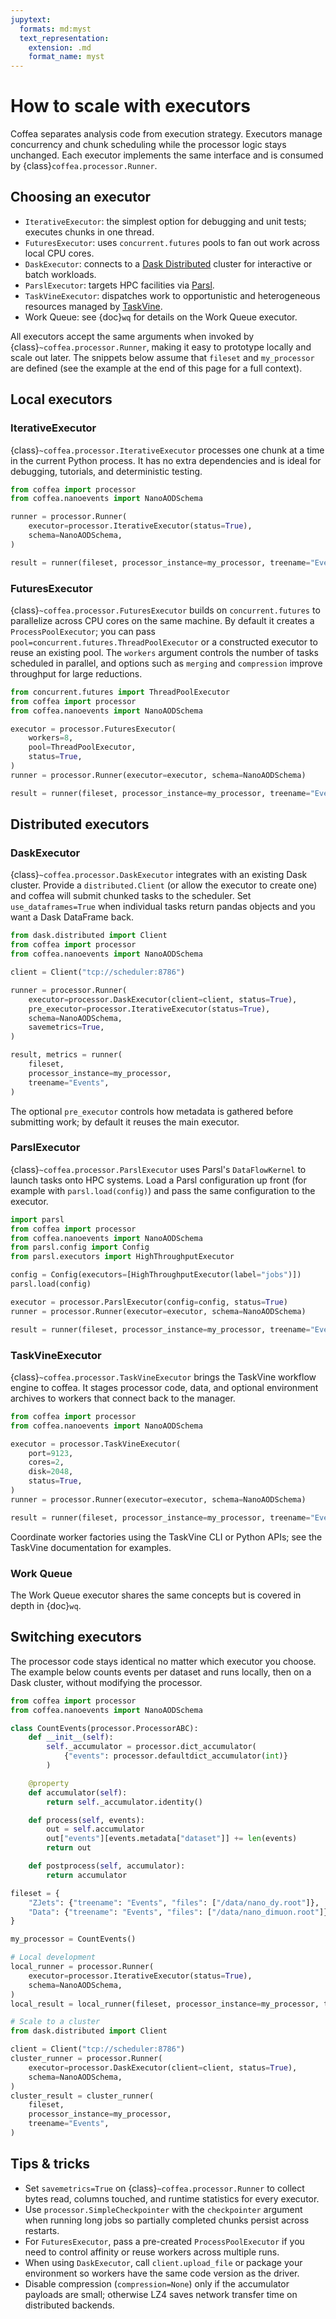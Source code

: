 ```yaml
---
jupytext:
  formats: md:myst
  text_representation:
    extension: .md
    format_name: myst
---
```


# How to scale with executors

Coffea separates analysis code from execution strategy. Executors manage concurrency and chunk scheduling while the processor logic stays unchanged.
Each executor implements the same interface and is consumed by {class}`coffea.processor.Runner`.

## Choosing an executor

- `IterativeExecutor`: the simplest option for debugging and unit tests; executes chunks in one thread.
- `FuturesExecutor`: uses `concurrent.futures` pools to fan out work across local CPU cores.
- `DaskExecutor`: connects to a [Dask Distributed](https://distributed.dask.org/en/latest/) cluster for interactive or batch workloads.
- `ParslExecutor`: targets HPC facilities via [Parsl](http://parsl-project.org/).
- `TaskVineExecutor`: dispatches work to opportunistic and heterogeneous resources managed by [TaskVine](https://cctools.readthedocs.io/en/latest/taskvine/).
- Work Queue: see {doc}`wq` for details on the Work Queue executor.

All executors accept the same arguments when invoked by {class}`~coffea.processor.Runner`, making it easy to prototype locally and scale out later. The snippets below assume that `fileset` and `my_processor`
are defined (see the example at the end of this page for a full context).

## Local executors

### IterativeExecutor

{class}`~coffea.processor.IterativeExecutor` processes one chunk at a time in the current Python process. It has no extra dependencies and is ideal for debugging, tutorials, and deterministic testing.

```python
from coffea import processor
from coffea.nanoevents import NanoAODSchema

runner = processor.Runner(
    executor=processor.IterativeExecutor(status=True),
    schema=NanoAODSchema,
)

result = runner(fileset, processor_instance=my_processor, treename="Events")
```

### FuturesExecutor

{class}`~coffea.processor.FuturesExecutor` builds on `concurrent.futures` to parallelize across CPU cores on the same machine. By default it creates a `ProcessPoolExecutor`; you can pass `pool=concurrent.futures.ThreadPoolExecutor` or a constructed executor to reuse an existing pool. The `workers` argument controls the number of tasks scheduled in parallel, and options such as `merging` and `compression` improve throughput for large reductions.

```python
from concurrent.futures import ThreadPoolExecutor
from coffea import processor
from coffea.nanoevents import NanoAODSchema

executor = processor.FuturesExecutor(
    workers=8,
    pool=ThreadPoolExecutor,
    status=True,
)
runner = processor.Runner(executor=executor, schema=NanoAODSchema)

result = runner(fileset, processor_instance=my_processor, treename="Events")
```

## Distributed executors

### DaskExecutor

{class}`~coffea.processor.DaskExecutor` integrates with an existing Dask cluster. Provide a `distributed.Client` (or allow the executor to create one) and coffea will submit chunked tasks to the scheduler. Set `use_dataframes=True` when individual tasks return pandas objects and you want a Dask DataFrame back.

```python
from dask.distributed import Client
from coffea import processor
from coffea.nanoevents import NanoAODSchema

client = Client("tcp://scheduler:8786")

runner = processor.Runner(
    executor=processor.DaskExecutor(client=client, status=True),
    pre_executor=processor.IterativeExecutor(status=True),
    schema=NanoAODSchema,
    savemetrics=True,
)

result, metrics = runner(
    fileset,
    processor_instance=my_processor,
    treename="Events",
)
```

The optional `pre_executor` controls how metadata is gathered before submitting work; by default it reuses the main executor.

### ParslExecutor

{class}`~coffea.processor.ParslExecutor` uses Parsl's `DataFlowKernel` to launch tasks onto HPC systems. Load a Parsl configuration up front (for example with `parsl.load(config)`) and pass the same configuration to the executor.

```python
import parsl
from coffea import processor
from coffea.nanoevents import NanoAODSchema
from parsl.config import Config
from parsl.executors import HighThroughputExecutor

config = Config(executors=[HighThroughputExecutor(label="jobs")])
parsl.load(config)

executor = processor.ParslExecutor(config=config, status=True)
runner = processor.Runner(executor=executor, schema=NanoAODSchema)

result = runner(fileset, processor_instance=my_processor, treename="Events")
```

### TaskVineExecutor

{class}`~coffea.processor.TaskVineExecutor` brings the TaskVine workflow engine to coffea. It stages processor code, data, and optional environment archives to workers that connect back to the manager.

```python
from coffea import processor
from coffea.nanoevents import NanoAODSchema

executor = processor.TaskVineExecutor(
    port=9123,
    cores=2,
    disk=2048,
    status=True,
)
runner = processor.Runner(executor=executor, schema=NanoAODSchema)

result = runner(fileset, processor_instance=my_processor, treename="Events")
```

Coordinate worker factories using the TaskVine CLI or Python APIs; see the TaskVine documentation for examples.

### Work Queue

The Work Queue executor shares the same concepts but is covered in depth in {doc}`wq`.

## Switching executors

The processor code stays identical no matter which executor you choose. The example below counts events per dataset and runs locally, then on a Dask cluster, without modifying the processor.

```python
from coffea import processor
from coffea.nanoevents import NanoAODSchema

class CountEvents(processor.ProcessorABC):
    def __init__(self):
        self._accumulator = processor.dict_accumulator(
            {"events": processor.defaultdict_accumulator(int)}
        )

    @property
    def accumulator(self):
        return self._accumulator.identity()

    def process(self, events):
        out = self.accumulator
        out["events"][events.metadata["dataset"]] += len(events)
        return out

    def postprocess(self, accumulator):
        return accumulator

fileset = {
    "ZJets": {"treename": "Events", "files": ["/data/nano_dy.root"]},
    "Data": {"treename": "Events", "files": ["/data/nano_dimuon.root"]},
}

my_processor = CountEvents()

# Local development
local_runner = processor.Runner(
    executor=processor.IterativeExecutor(status=True),
    schema=NanoAODSchema,
)
local_result = local_runner(fileset, processor_instance=my_processor, treename="Events")

# Scale to a cluster
from dask.distributed import Client

client = Client("tcp://scheduler:8786")
cluster_runner = processor.Runner(
    executor=processor.DaskExecutor(client=client, status=True),
    schema=NanoAODSchema,
)
cluster_result = cluster_runner(
    fileset,
    processor_instance=my_processor,
    treename="Events",
)
```

## Tips & tricks

- Set `savemetrics=True` on {class}`~coffea.processor.Runner` to collect bytes read, columns touched, and runtime statistics for every executor.
- Use `processor.SimpleCheckpointer` with the `checkpointer` argument when running long jobs so partially completed chunks persist across restarts.
- For `FuturesExecutor`, pass a pre-created `ProcessPoolExecutor` if you need to control affinity or reuse workers across multiple runs.
- When using `DaskExecutor`, call `client.upload_file` or package your environment so workers have the same code version as the driver.
- Disable compression (`compression=None`) only if the accumulator payloads are small; otherwise LZ4 saves network transfer time on distributed backends.
